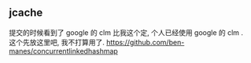 ## jcache

提交的时候看到了 google 的 clm 比我这个定, 个人已经使用 google 的 clm .   
这个先放这里吧, 我不打算用了.  https://github.com/ben-manes/concurrentlinkedhashmap  
